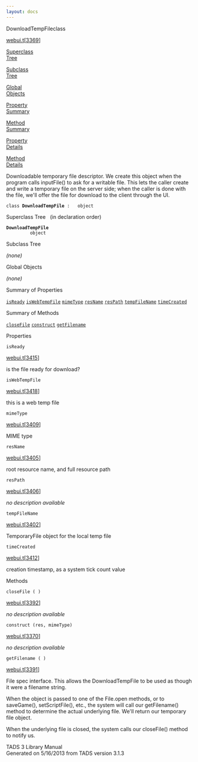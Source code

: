 ```yaml
---
layout: docs
---
```

<span class="title">DownloadTempFile</span><span class="type">class</span>

[webui.t](../file/webui.t.html)\[[3369](../source/webui.t.html#3369)\]

[Superclass  
Tree](#_SuperClassTree_)

[Subclass  
Tree](#_SubClassTree_)

[Global  
Objects](#_ObjectSummary_)

[Property  
Summary](#_PropSummary_)

[Method  
Summary](#_MethodSummary_)

[Property  
Details](#_Properties_)

[Method  
Details](#_Methods_)



Downloadable temporary file descriptor. We create this object when the
program calls inputFile() to ask for a writable file. This lets the
caller create and write a temporary file on the server side; when the
caller is done with the file, we'll offer the file for download to the
client through the UI.

`class `**`DownloadTempFile`**` :   object`



<span id="_SuperClassTree_"></span>



<span class="hdln">Superclass Tree</span>   (in declaration order)



**`DownloadTempFile`**  
`         object`  
<span id="_SubClassTree_"></span>



<span class="hdln">Subclass Tree</span>  



*(none)* <span id="_ObjectSummary_"></span>



<span class="hdln">Global Objects</span>  



*(none)* <span id="_PropSummary_"></span>



<span class="hdln">Summary of Properties</span>  



[`isReady`](#isReady) [`isWebTempFile`](#isWebTempFile) [`mimeType`](#mimeType) [`resName`](#resName) [`resPath`](#resPath) [`tempFileName`](#tempFileName) [`timeCreated`](#timeCreated)

<span id="_MethodSummary_"></span>



<span class="hdln">Summary of Methods</span>  



[`closeFile`](#closeFile) [`construct`](#construct) [`getFilename`](#getFilename)

<span id="_Properties_"></span>



<span class="hdln">Properties</span>  



<span id="isReady"></span>

`isReady`

[webui.t](../file/webui.t.html)\[[3415](../source/webui.t.html#3415)\]



is the file ready for download?



<span id="isWebTempFile"></span>

`isWebTempFile`

[webui.t](../file/webui.t.html)\[[3418](../source/webui.t.html#3418)\]



this is a web temp file



<span id="mimeType"></span>

`mimeType`

[webui.t](../file/webui.t.html)\[[3409](../source/webui.t.html#3409)\]



MIME type



<span id="resName"></span>

`resName`

[webui.t](../file/webui.t.html)\[[3405](../source/webui.t.html#3405)\]



root resource name, and full resource path



<span id="resPath"></span>

`resPath`

[webui.t](../file/webui.t.html)\[[3406](../source/webui.t.html#3406)\]



*no description available*



<span id="tempFileName"></span>

`tempFileName`

[webui.t](../file/webui.t.html)\[[3402](../source/webui.t.html#3402)\]



TemporaryFile object for the local temp file



<span id="timeCreated"></span>

`timeCreated`

[webui.t](../file/webui.t.html)\[[3412](../source/webui.t.html#3412)\]



creation timestamp, as a system tick count value



<span id="_Methods_"></span>



<span class="hdln">Methods</span>  



<span id="closeFile"></span>

`closeFile ( )`

[webui.t](../file/webui.t.html)\[[3392](../source/webui.t.html#3392)\]



*no description available*



<span id="construct"></span>

`construct (res, mimeType)`

[webui.t](../file/webui.t.html)\[[3370](../source/webui.t.html#3370)\]



*no description available*



<span id="getFilename"></span>

`getFilename ( )`

[webui.t](../file/webui.t.html)\[[3391](../source/webui.t.html#3391)\]



File spec interface. This allows the DownloadTempFile to be used as
though it were a filename string.

When the object is passed to one of the File.open methods, or to
saveGame(), setScriptFile(), etc., the system will call our
getFilename() method to determine the actual underlying file. We'll
return our temporary file object.

When the underlying file is closed, the system calls our closeFile()
method to notify us.





TADS 3 Library Manual  
Generated on 5/16/2013 from TADS version 3.1.3


